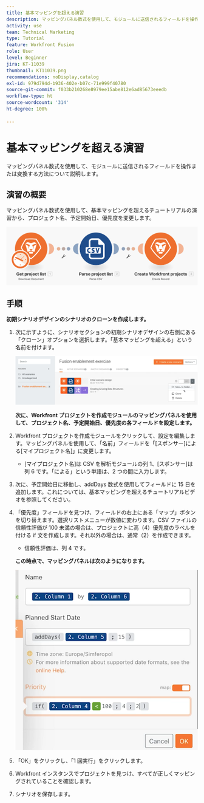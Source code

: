 ```yaml
---
title: 基本マッピングを超える演習
description: マッピングパネル数式を使用して、モジュールに送信されるフィールドを操作または変換する方法について説明します。
activity: use
team: Technical Marketing
type: Tutorial
feature: Workfront Fusion
role: User
level: Beginner
jira: KT-11039
thumbnail: KT11039.png
recommendations: noDisplay,catalog
exl-id: 979d794d-b936-402e-b07c-71e999f40780
source-git-commit: f033b210268e8979ee15abe812e6ad85673eeedb
workflow-type: ht
source-wordcount: '314'
ht-degree: 100%

---
```


# 基本マッピングを超える演習

マッピングパネル数式を使用して、モジュールに送信されるフィールドを操作または変換する方法について説明します。

## 演習の概要

マッピングパネル数式を使用して、基本マッピングを超えるチュートリアルの演習から、プロジェクト名、予定開始日、優先度を変更します。

![基本マッピングを超える画像 1](../12-exercises/assets/beyond-basic-mapping-walkthrough-1.png)

## 手順

**初期シナリオデザインのシナリオのクローンを作成します。**

1. 次に示すように、シナリオセクションの初期シナリオデザインの右側にある「クローン」オプションを選択します。「基本マッピングを超える」という名前を付けます。

   ![基本マッピングを超える画像 2](../12-exercises/assets/beyond-basic-mapping-walkthrough-2.png)

   **次に、Workfront プロジェクトを作成モジュールのマッピングパネルを使用して、プロジェクト名、予定開始日、優先度の各フィールドを設定します。**

1. Workfront プロジェクトを作成モジュールをクリックして、設定を編集します。マッピングパネルを使用して、「名前」フィールドを「[スポンサー]による[マイプロジェクト名]」に変更します。

   + [マイプロジェクト名]は CSV を解析モジュールの列 1、[スポンサー]は列 6 です。「による」という単語は、2 つの間に入力します。

1. 次に、予定開始日に移動し、addDays 数式を使用してフィールドに 15 日を追加します。これについては、基本マッピングを超えるチュートリアルビデオを参照してください。
1. 「優先度」フィールドを見つけ、フィールドの右上にある「マップ」ボタンを切り替えます。選択リストメニューが数値に変わります。CSV ファイルの信頼性評価が 100 未満の場合は、プロジェクトに高（4）優先度のラベルを付ける if 文を作成します。それ以外の場合は、通常（2）を作成できます。

   + 信頼性評価は、列 4 です。

   **この時点で、マッピングパネルは次のようになります。**

   ![基本マッピングを超える画像 3](../12-exercises/assets/beyond-basic-mapping-walkthrough-3.png)

1. 「OK」をクリックし、「1 回実行」をクリックします。
1. Workfront インスタンスでプロジェクトを見つけ、すべてが正しくマッピングされていることを確認します。
1. シナリオを保存します。
